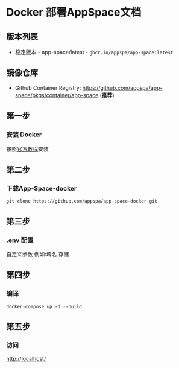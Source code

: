 # Docker 部署AppSpace文档


## 版本列表

- 稳定版本 - app-space/latest - `ghcr.io/appspa/app-space:latest`

## 镜像仓库

- Github Container Registry: https://github.com/appspa/app-space/pkgs/container/app-space (**推荐**)

## 第一步
### 安装 Docker

按照[官方教程](https://get.docker.com/)安装

[//]: # (### 安装 Docker-Compose)

[//]: # ()
[//]: # (按照[官方教程]&#40;https://docs.docker.com/compose/install/&#41;安装)

## 第二步
### 下载App-Space-docker
```angular2html
git clone https://github.com/appspa/app-space-docker.git
```
## 第三步
### .env 配置
自定义参数 例如:域名 存储

## 第四步
### 编译
```angular2html
docker-compose up -d --build
```
## 第五步
### 访问
[http://localhost/](http://localhost/)



